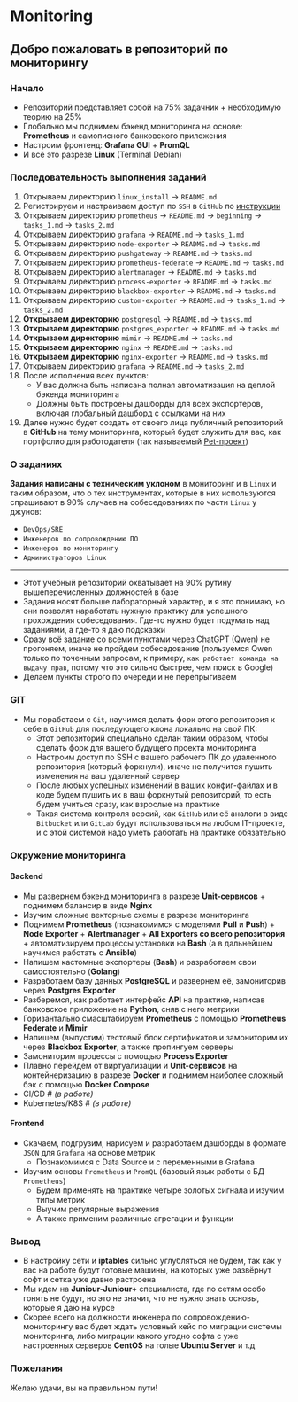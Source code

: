 # Monitoring

## Добро пожаловать в репозиторий по мониторингу

### Начало
- Репозиторий представляет собой на 75% задачник + необходимую теорию на 25%
- Глобально мы поднимем бэкенд мониторинга на основе: **Prometheus** и самописного банковского приложения
- Настроим фронтенд: **Grafana GUI** + **PromQL**
- И всё это разрезе **Linux** (Terminal Debian)

### Последовательность выполнения заданий
  1. Открываем директорию `linux_install` → `README.md`
  2. Регистрируем и настраиваем доступ по `SSH` в `GitHub` по [инструкции](https://github.com/lamjob1993/linux-monitoring/blob/main/.files/%D0%93%D0%B5%D0%BD%D0%B5%D1%80%D0%B0%D1%86%D0%B8%D1%8F%20SSH%20%D0%B4%D0%BB%D1%8F%20GitHub.md)
  3. Открываем директорию `prometheus` → `README.md` → `beginning` → `tasks_1.md` → `tasks_2.md`
  4. Открываем директорию `grafana` → `README.md` → `tasks_1.md`
  5. Открываем директорию `node-exporter` → `README.md` → `tasks.md`
  6. Открываем директорию `pushgateway` → `README.md` → `tasks.md`
  7. Открываем директорию `prometheus-federate` → `README.md` → `tasks.md`
  8. Открываем директорию `alertmanager` → `README.md` → `tasks.md`
  9. Открываем директорию `process-exporter` → `README.md` → `tasks.md`
  10. Открываем директорию `blackbox-exporter` → `README.md` → `tasks.md`
  11. Открываем директорию `custom-exporter` → `README.md` → `tasks_1.md` → `tasks_2.md`
  12. **Открываем директорию** `postgresql` → `README.md` → `tasks.md`
  13. **Открываем директорию** `postgres_exporter` → `README.md` → `tasks.md`
  14. **Открываем директорию** `mimir` → `README.md` → `tasks.md`
  15. **Открываем директорию** `nginx` → `README.md` → `tasks.md`
  16. **Открываем директорию** `nginx-exporter` → `README.md` → `tasks.md`
  17. Открываем директорию `grafana` → `README.md` → `tasks_2.md`
  18. После исполнения всех пунктов:
      - У вас должна быть написана полная автоматизация на деплой бэкенда мониторинга
      - Должны быть построены дашборды для всех экспортеров, включая глобальный дашборд с ссылками на них
  19. Далее нужно будет создать от своего лица публичный репозиторий в **GitHub** на тему мониторинга, который будет служить для вас, как портфолио для работодателя (так называемый [Pet-проект](https://practicum.yandex.ru/blog/chto-takoe-pet-proekty-idei-dlya-novichkov/ "С помощью пет-проектов можно улучшить навыки и найти работу. Рассказываем, как их создавать, чем вдохновляться, а также какие у таких проектов есть плюсы и минусы."))

### О заданиях
**Задания написаны с техническим уклоном** в мониторинг и в `Linux` и таким образом, что о тех инструментах, которые в них используются спрашивают в 90% случаев на собеседованиях по части `Linux` у джунов:

- `DevOps/SRE`
- `Инженеров по сопровождению ПО`
- `Инженеров по мониторингу`
- `Администраторов Linux`
  
---

- Этот учебный репозиторий охватывает на 90% рутину вышеперечисленных должностей в базе
- Задания носят больше лабораторный характер, и я это понимаю, но они позволят наработать нужную практику для успешного прохождения собеседования. Где-то нужно будет подумать над заданиями, а где-то я даю подсказки
- Сразу всё задание со всеми пунктами через ChatGPT (Qwen) не прогоняем, иначе не пройдем собеседование (пользуемся Qwen только по точечным запросам, к примеру, `как работает команда на выдачу прав`, потому что это сильно быстрее, чем поиск в Google)
- Делаем пункты строго по очереди и не перепрыгиваем

### GIT
- Мы поработаем с `Git`, научимся делать форк этого репозитория к себе в `GitHub` для последующего клона локально на свой ПК:
  - Этот репозиторий специально сделан таким образом, чтобы сделать форк для вашего будущего проекта мониторинга
  - Настроим доступ по SSH с вашего рабочего ПК до удаленного репозитория (который форкнули), иначе не получится пушить изменения на ваш удаленный сервер
  - После любых успешных изменений в ваших конфиг-файлах и в коде будем пушить их в ваш форкнутый репозиторий, то есть будем учиться сразу, как взрослые на практике
  - Такая система контроля версий, как `GitHub` или её аналоги в виде `Bitbucket` или `GitLab` будут использоваться на любом IT-проекте, и с этой системой надо уметь работать на практике обязательно

### Окружение мониторинга

#### Backend

- Мы развернем бэкенд мониторинга в разрезе **Unit-сервисов** + поднимем балансир в виде **Nginx**
- Изучим сложные векторные схемы в разрезе мониторинга
- Поднимем **Prometheus** (познакомимся с моделями **Pull** и **Push**) + **Node Exporter** + **Alertmanager** + **All Exporters со всего репозитория** + автоматизируем процессы установки на **Bash** (а в дальнейшем научимся работать с **Ansible**)
- Напишем кастомные экспортеры (**Bash**) и разработаем свои самостоятельно (**Golang**)
- Разработаем базу данных **PostgreSQL** и развернем её, замониторив через **Postgres Exporter**
- Разберемся, как работает интерфейс **API** на практике, написав банковское приложение на **Python**, сняв с него метрики
- Горизантально смасштабируем **Prometheus** с помощью **Prometheus Federate** и **Mimir**
- Напишем (выпустим) тестовый блок сертификатов и замониторим их через **Blackbox Exporter**, а также пропингуем серверы
- Замониторим процессы с помощью **Process Exporter**
- Плавно перейдем от виртуализации и **Unit-сервисов** на контейнеризацию в разрезе **Docker** и поднимем наиболее сложный бэк с помощью **Docker Compose**
- CI/CD  # _(в работе)_
- Kubernetes/K8S  # _(в работе)_

#### Frontend

- Скачаем, подгрузим, нарисуем и разработаем дашборды в формате `JSON` для `Grafana` на основе метрик
  - Познакомимся с Data Source и с переменными в Grafana
- Изучим основы `Prometheus` и `PromQL` (базовый язык работы с БД `Prometheus`)
  - Будем применять на практике четыре золотых сигнала и изучим типы метрик
  - Выучим регулярные выражения
  - А также применим различные агрегации и функции

### Вывод

  - В настройку сети и **iptables** сильно углубляться не будем, так как у вас на работе будут готовые машины, на которых уже развёрнут софт и сетка уже давно растроена
  - Мы идем на **Juniour-Juniour+** специалиста, где по сетям особо гонять не будут, но это не значит, что не нужно знать основы, которые я даю на курсе
  - Скорее всего на должности инженера по сопровождению-мониторингу вас будет ждать условный кейс по миграции системы мониторинга, либо миграции какого угодно софта с уже настроенных серверов **CentOS** на голые **Ubuntu Server** и т.д

### Пожелания

Желаю удачи, вы на правильном пути!
